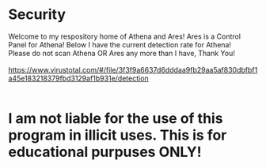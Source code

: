 # Security

Welcome to my respository home of Athena and Ares! Ares is a Control Panel for Athena! Below I have the current detection rate for Athena!
<br>
Please do not scan Athena OR Ares any more than I have, Thank You!
<br>
<br>
https://www.virustotal.com/#/file/3f3f9a6637d6dddaa9fb29aa5af830dbfbf1a45e183218379fbd3129af1b931e/detection
<br>
<br>
<h1>I am not liable for the use of this program in illicit uses. This is for educational purpuses ONLY!</h1>
